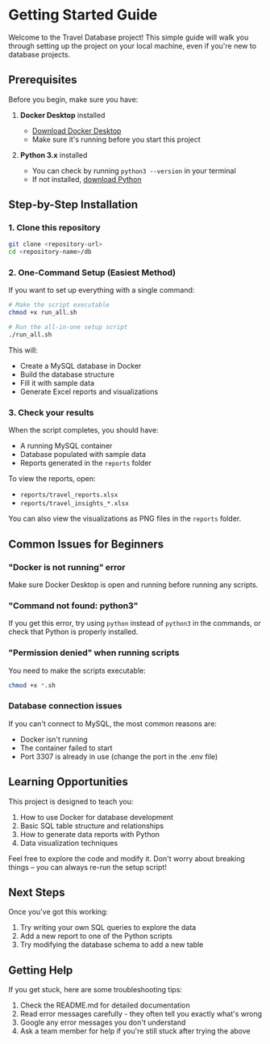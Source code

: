 # Getting Started Guide

Welcome to the Travel Database project! This simple guide will walk you through setting up the project on your local machine, even if you're new to database projects.

## Prerequisites

Before you begin, make sure you have:

1. **Docker Desktop** installed 
   - [Download Docker Desktop](https://www.docker.com/products/docker-desktop)
   - Make sure it's running before you start this project

2. **Python 3.x** installed
   - You can check by running `python3 --version` in your terminal
   - If not installed, [download Python](https://www.python.org/downloads/)

## Step-by-Step Installation

### 1. Clone this repository

```bash
git clone <repository-url>
cd <repository-name>/db
```

### 2. One-Command Setup (Easiest Method)

If you want to set up everything with a single command:

```bash
# Make the script executable
chmod +x run_all.sh

# Run the all-in-one setup script
./run_all.sh
```

This will:
- Create a MySQL database in Docker
- Build the database structure
- Fill it with sample data
- Generate Excel reports and visualizations

### 3. Check your results

When the script completes, you should have:
- A running MySQL container
- Database populated with sample data
- Reports generated in the `reports` folder

To view the reports, open:
- `reports/travel_reports.xlsx`
- `reports/travel_insights_*.xlsx`

You can also view the visualizations as PNG files in the `reports` folder.

## Common Issues for Beginners

### "Docker is not running" error
Make sure Docker Desktop is open and running before running any scripts.

### "Command not found: python3"
If you get this error, try using `python` instead of `python3` in the commands, or check that Python is properly installed.

### "Permission denied" when running scripts
You need to make the scripts executable:
```bash
chmod +x *.sh
```

### Database connection issues
If you can't connect to MySQL, the most common reasons are:
- Docker isn't running
- The container failed to start
- Port 3307 is already in use (change the port in the .env file)

## Learning Opportunities

This project is designed to teach you:
1. How to use Docker for database development
2. Basic SQL table structure and relationships
3. How to generate data reports with Python
4. Data visualization techniques

Feel free to explore the code and modify it. Don't worry about breaking things – you can always re-run the setup script!

## Next Steps

Once you've got this working:
1. Try writing your own SQL queries to explore the data
2. Add a new report to one of the Python scripts
3. Try modifying the database schema to add a new table

## Getting Help

If you get stuck, here are some troubleshooting tips:
1. Check the README.md for detailed documentation
2. Read error messages carefully - they often tell you exactly what's wrong
3. Google any error messages you don't understand
4. Ask a team member for help if you're still stuck after trying the above 
